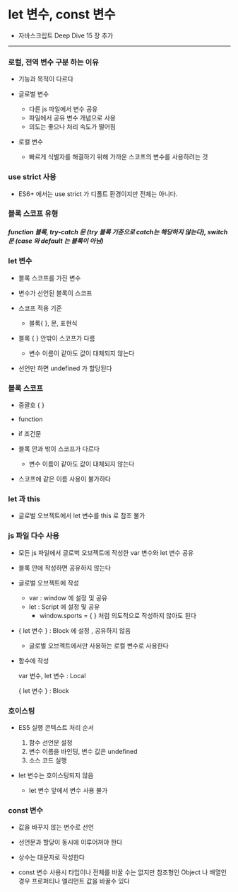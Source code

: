 # let 변수, const 변수

- 자바스크립트 Deep Dive 15 장 추가 

---

### 로컬, 전역 변수 구분 하는 이유

- 기능과 목적이 다르다
- 글로벌 변수
  - 다른 js 파일에서 변수 공유
  - 파일에서 공유 변수 개념으로 사용
  - 의도는 좋으나 처리 속도가 떨어짐

- 로컬 변수 

  - 빠르게 식별자를 해결하기 위해 가까운 스코프의 변수를 사용하려는 것 

  

### use strict 사용

- ES6+ 에서는 use strict 가 디폴트 환경이지만 전체는 아니다. 



### 블록 스코프 유형

##### function 블록, try-catch 문 (try 블록 기준으로 catch는 해당하지 않는다), switch 문 (case 와 default 는 블록이 아님)



### let 변수 

- 블록 스코프를 가진 변수 
- 변수가 선언된 블록이 스코프 

- 스코프 적용 기준 
  - 블록{ }, 문, 표현식

- 블록 { } 안밖이 스코프가 다름
  - 변수 이름이 같아도 값이 대체되지 않는다

- 선언만 하면 undefined 가 할당된다 



### 블록 스코프

- 중괄호 { }
- function 
- if 조건문 

- 블록 안과 밖이 스코프가 다르다 
  - 변수 이름이 같아도 값이 대체되지 않는다 

- 스코프에 같은 이름 사용이 불가하다 



### let 과 this

- 글로벌 오브젝트에서 let 변수를 this 로 참조 불가 

  

 ### js 파일 다수 사용

- 모든 js 파일에서 글로벅 오브젝트에 작성한  var 변수와 let 변수 공유 
- 블록 안에 작성하면 공유하지 않는다 

- 글로벌 오브젝트에 작성
  - var : window 에 설정 및 공유
  - let : Script 에 설정 및 공유 
    - window.sports = { } 처럼 의도적으로 작성하지 않아도 된다 

- { let 변수 } : Block 에 설정 , 공유하지 않음
  - 글로벌 오브젝트에서만 사용하는 로컬 변수로 사용한다 

- 함수에 작성 

  var 변수, let 변수 : Local

  { let 변수 } : Block



### 호이스팅

- ES5 실행 콘텍스트 처리 순서 
  1. 함수 선언문 설정
  2. 변수 이름을 바인딩, 변수 값은 undefined
  3. 소스 코드 실행 

- let 변수는 호이스팅되지 않음 
  - let 변수 앞에서 변수 사용 불가 



### const 변수 

- 값을 바꾸지 않는 변수로 선언

- 선언문과 할당이 동시에 이루어져야 한다 
- 상수는 대문자로 작성한다 
- const 변수 사용시 타입이나 전체를 바꿀 수는 없지만 참조형인 Object 나 배열인 경우 프로퍼티나 엘리먼트 값을 바꿀수 있다 
